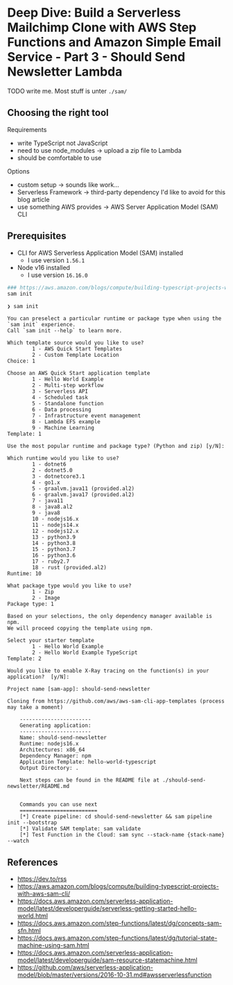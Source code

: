 # Deep Dive: Build a Serverless Mailchimp Clone with AWS Step Functions and Amazon Simple Email Service - Part 3 - Should Send Newsletter Lambda

TODO write me. Most stuff is unter `./sam/`

## Choosing the right tool

Requirements

- write TypeScript not JavaScript
- need to use node_modules -> upload a zip file to Lambda
- should be comfortable to use

Options

- custom setup -> sounds like work...
- Serverless Framework -> third-party dependency I'd like to avoid for this blog article
- use something AWS provides -> AWS Server Application Model (SAM) CLI

## Prerequisites

- CLI for AWS Serverless Application Model (SAM) installed
  - I use version `1.56.1`
- Node v16 installed
  - I use version `16.16.0`

```sh
### https://aws.amazon.com/blogs/compute/building-typescript-projects-with-aws-sam-cli/
sam init
```

```log
❯ sam init

You can preselect a particular runtime or package type when using the `sam init` experience.
Call `sam init --help` to learn more.

Which template source would you like to use?
        1 - AWS Quick Start Templates
        2 - Custom Template Location
Choice: 1

Choose an AWS Quick Start application template
        1 - Hello World Example
        2 - Multi-step workflow
        3 - Serverless API
        4 - Scheduled task
        5 - Standalone function
        6 - Data processing
        7 - Infrastructure event management
        8 - Lambda EFS example
        9 - Machine Learning
Template: 1

Use the most popular runtime and package type? (Python and zip) [y/N]:

Which runtime would you like to use?
        1 - dotnet6
        2 - dotnet5.0
        3 - dotnetcore3.1
        4 - go1.x
        5 - graalvm.java11 (provided.al2)
        6 - graalvm.java17 (provided.al2)
        7 - java11
        8 - java8.al2
        9 - java8
        10 - nodejs16.x
        11 - nodejs14.x
        12 - nodejs12.x
        13 - python3.9
        14 - python3.8
        15 - python3.7
        16 - python3.6
        17 - ruby2.7
        18 - rust (provided.al2)
Runtime: 10

What package type would you like to use?
        1 - Zip
        2 - Image
Package type: 1

Based on your selections, the only dependency manager available is npm.
We will proceed copying the template using npm.

Select your starter template
        1 - Hello World Example
        2 - Hello World Example TypeScript
Template: 2

Would you like to enable X-Ray tracing on the function(s) in your application?  [y/N]:

Project name [sam-app]: should-send-newsletter

Cloning from https://github.com/aws/aws-sam-cli-app-templates (process may take a moment)

    -----------------------
    Generating application:
    -----------------------
    Name: should-send-newsletter
    Runtime: nodejs16.x
    Architectures: x86_64
    Dependency Manager: npm
    Application Template: hello-world-typescript
    Output Directory: .

    Next steps can be found in the README file at ./should-send-newsletter/README.md


    Commands you can use next
    =========================
    [*] Create pipeline: cd should-send-newsletter && sam pipeline init --bootstrap
    [*] Validate SAM template: sam validate
    [*] Test Function in the Cloud: sam sync --stack-name {stack-name} --watch
```

## References

- <https://dev.to/rss>
- <https://aws.amazon.com/blogs/compute/building-typescript-projects-with-aws-sam-cli/>
- <https://docs.aws.amazon.com/serverless-application-model/latest/developerguide/serverless-getting-started-hello-world.html>
- <https://docs.aws.amazon.com/step-functions/latest/dg/concepts-sam-sfn.html>
- <https://docs.aws.amazon.com/step-functions/latest/dg/tutorial-state-machine-using-sam.html>
- <https://docs.aws.amazon.com/serverless-application-model/latest/developerguide/sam-resource-statemachine.html>
- <https://github.com/aws/serverless-application-model/blob/master/versions/2016-10-31.md#awsserverlessfunction>
